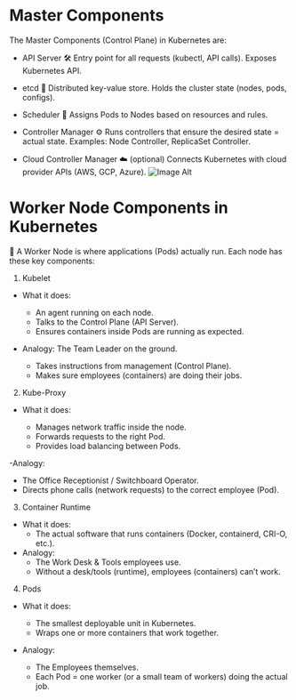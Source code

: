 # Master Components
The Master Components (Control Plane) in Kubernetes are:
- API Server 🛠
Entry point for all requests (kubectl, API calls).
Exposes Kubernetes API.

- etcd 📒
Distributed key-value store.
Holds the cluster state (nodes, pods, configs).

- Scheduler 📅
Assigns Pods to Nodes based on resources and rules.

- Controller Manager ⚙️
Runs controllers that ensure the desired state = actual state.
Examples: Node Controller, ReplicaSet Controller.

- Cloud Controller Manager ☁️ (optional)
Connects Kubernetes with cloud provider APIs (AWS, GCP, Azure).
![Image Alt](https://github.com/abhijitray7810/Kubernetes-Notes/blob/0cef167ccd1a7f700aea16ae310920beea7320f3/03-Kubernetes/Master-Com.png)
# Worker Node Components in Kubernetes
🏢 A Worker Node is where applications (Pods) actually run. Each node has these key components:
1. Kubelet
  - What it does:
       - An agent running on each node.
       - Talks to the Control Plane (API Server).
       - Ensures containers inside Pods are running as expected.

  - Analogy: The Team Leader on the ground.
       - Takes instructions from management (Control Plane).
       - Makes sure employees (containers) are doing their jobs.
2. Kube-Proxy
- What it does:

   - Manages network traffic inside the node.
   - Forwards requests to the right Pod.
   - Provides load balancing between Pods.

-Analogy:
   - The Office Receptionist / Switchboard Operator.
   - Directs phone calls (network requests) to the correct employee (Pod).
3. Container Runtime
- What it does:
  - The actual software that runs containers (Docker, containerd, CRI-O, etc.).
- Analogy:
  - The Work Desk & Tools employees use.
  - Without a desk/tools (runtime), employees (containers) can’t work.
4. Pods
- What it does:
    - The smallest deployable unit in Kubernetes.
    - Wraps one or more containers that work together.

- Analogy:
    - The Employees themselves.
    - Each Pod = one worker (or a small team of workers) doing the actual job.
